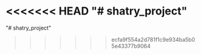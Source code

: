<<<<<<< HEAD
"# shatry_project" 
=======
"# shatry_project" 
>>>>>>> ecfa9f554a2d781f1c9e934ba5b05e43377b9064

